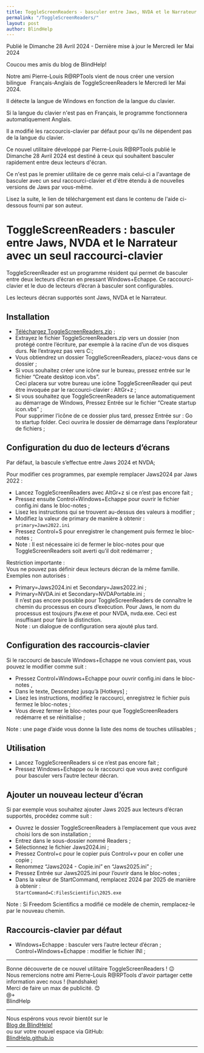 ```yaml
---
title: ToggleScreenReaders - basculer entre Jaws, NVDA et le Narrateur avec un seul raccourci-clavier Par Pierre-Louis R@RPTools
permalink: "/ToggleScreenReaders/"
layout: post
author: BlindHelp
---
```


<footer>Publié le Dimanche 28 Avril 2024 - Dernière mise à jour le Mercredi Ier Mai 2024</footer>

Coucou mes amis du blog de BlindHelp!    

Notre ami Pierre-Louis R@RPTools vient de nous créer une version bilingue   Français-Anglais de ToggleScreenReaders le Mercredi Ier Mai 2024.

Il détecte la langue de Windows en fonction de la langue du clavier.

Si la langue du clavier n'est pas en Français, le programme fonctionnera automatiquement Anglais.

Il a modifié les raccourcis-clavier par défaut pour qu'ils ne dépendent pas de la langue du clavier.

Ce nouvel utilitaire développé par Pierre-Louis R@RPTools publié le Dimanche 28 Avril 2024 est destiné à ceux qui souhaitent basculer rapidement entre deux lecteurs d'écran.

Ce n'est pas le premier utilitaire de ce genre mais celui-ci a l'avantage de basculer avec un seul raccourci-clavier et d'être étendu à de nouvelles versions de Jaws par vous-même.

Lisez la suite, le lien de téléchargement est dans le contenu de l'aide ci-dessous fourni par son auteur.

# ToggleScreenReaders : basculer entre Jaws, NVDA et le Narrateur avec un seul raccourci-clavier

ToggleScreenReader est un programme résident qui permet de basculer entre deux lecteurs d’écran en pressant Windows+Echappe. Ce raccourci-clavier et le duo de lecteurs d’écran à basculer sont configurables.

Les lecteurs décran supportés sont Jaws, NVDA et le Narrateur.

## Installation

* [Téléchargez ToggleScreenReaders.zip](https://rptools.org/?p=9550) ;
* Extrayez le fichier ToggleScreenReaders.zip vers un dossier (non protégé contre l’écriture, par exemple à la racine d’un de vos disques durs. Ne l’extrayez pas vers C:;
* Vous obtiendrez un dossier TogglleScreenReaders, placez-vous dans ce dossier ;
* Si vous souhaitez créer une icône sur le bureau, pressez entrée sur le fichier “Create desktop icon.vbs”.    
Ceci placera sur votre bureau une icône ToggleScreenReader qui peut être invoquée par le raccourci-clavier : AltGr+z ;    
* Si vous souhaitez que ToggleScreenReaders se lance automatiquement au démarrage de Windows, Pressez Entrée sur le fichier “Create startup icon.vbs” ;    
Pour supprimer l’icône de ce dossier plus tard, pressez Entrée sur : Go to startup folder. Ceci ouvrira le dossier de démarrage dans l’explorateur de fichiers ;    

## Configuration du duo de lecteurs d’écrans

Par défaut, la bascule s’effectue entre Jaws 2024 et NVDA;

Pour modifier ces programmes, par exemple remplacer Jaws2024 par Jaws 2022 :

* Lancez ToggleScreenReaders avec AltGr+z si ce n’est pas encore fait ;
* Pressez ensuite Control+Windows+Echappe pour ouvrir le fichier config.ini dans le bloc-notes ;
* Lisez les instructions qui se trouvent au-dessus des valeurs à modifier ;
* Modifiez la valeur de primary de manière à obtenir :    
`primary=Jaws2022.ini`    
* Pressez Control+S pour enregistrer le changement puis fermez le bloc-notes ;
* Note : Il est nécessaire ici de fermer le bloc-notes pour que ToggleScreenReaders soit averti qu’il doit redémarrer ;   
 
Restriction importante :    
Vous ne pouvez pas définir deux lecteurs décran de la même famille. Exemples non autorisés :    
* Primary=Jaws2024.ini et Secondary=Jaws2022.ini ;
* Primary=NVDA.ini et Secondary=NVDAPortable.ini ;    
Il n’est pas encore possible pour ToggleScreenReaders de connaître le chemin du processus en cours d’exécution. Pour Jaws, le nom du processus est toujours jfw.exe et pour NVDA, nvda.exe. Ceci est insuffisant pour faire la distinction.    
Note : un dialogue de configuration sera ajouté plus tard.    

## Configuration des raccourcis-clavier

Si le raccourci de bascule Windows+Echappe ne vous convient pas, vous pouvez le modifier comme suit :    
* Pressez Control+Windows+Echappe pour ouvrir config.ini dans le bloc-notes ,
* Dans le texte, Descendez jusqu’à [Hotkeys] ;
* Lisez les instructions, modifiez le raccourci, enregistrez le fichier puis fermez le bloc-notes ;
* Vous devez fermer le bloc-notes pour que ToggleScreenReaders redémarre et se réinitialise ;

Note : une page d’aide vous donne la liste des noms de touches utilisables ;

## Utilisation

* Lancez ToggleScreenReaders si ce n’est pas encore fait ;
* Pressez Windows+Echappe ou le raccourci que vous avez configuré pour basculer vers l’autre lecteur décran.

## Ajouter un nouveau lecteur d’écran

Si par exemple vous souhaitez ajouter Jaws 2025 aux lecteurs d’écran supportés, procédez comme suit :    
* Ouvrez le dossier ToggleScreenReaders à l’emplacement que vous avez choisi lors de son installation ;
* Entrez dans le sous-dossier nommé Readers ;
* Sélectionnez le fichier Jaws2024.ini ;
* Pressez Control+c pour le copier puis Control+v pour en coller une copie ;
* Renommez “Jaws2024 - Copie.ini” en “Jaws2025.ini” ;
* Pressez Entrée sur Jaws2025.ini pour l’ouvrir dans le bloc-notes ;
* Dans la valeur de StartCommand, remplacez 2024 par 2025 de manière à obtenir :    
`StartCommand=C:FilesScientific\2025.exe`    

Note : Si Freedom Scientifics a modifié ce modèle de chemin, remplacez-le par le nouveau chemin.

## Raccourcis-clavier par défaut

* Windows+Echappe : basculer vers l’autre lecteur d’écran ; Control+Windows+Echappe : modifier le fichier INI ;

---

Bonne découverte  de ce nouvel utilitaire ToggleScreenReaders ! 😉    
Nous remercions notre ami Pierre-Louis R@RPTools d'avoir partager cette information avec nous ! (handshake)    
Merci de faire un max de publicité. 😊    
@+    
BlindHelp    

---

Nous espérons vous revoir bientôt sur le      
[Blog de BlindHelp!](http://blindhelp.blogspot.fr/)                    
ou sur  votre nouvel espace via GitHub:                     
[BlindHelp.github.io](https://blindhelp.github.io)                    

---
